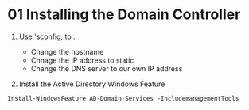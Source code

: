 # 01 Installing the Domain Controller

1. Use 'sconfig; to :
   - Change the hostname
   - Chnage the IP address to static
   - Change the DNS server to our own IP address

2. Install the Active Directory Windows Feature

```shell
Install-WindowsFeature AD-Domain-Services -IncludemanagementTools
```
